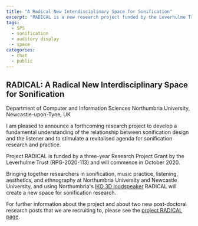 ```yaml
---
title: "A Radical New Interdisciplinary Space for Sonification"
excerpt: "RADICAL is a new research project funded by the Leverhulme Trust.."
tags:
  - SPS
  - sonification
  - auditory display
  - space
categories:
  - chat
  - public
---
```


## RADICAL: A Radical New Interdisciplinary Space for Sonification
Department of Computer and Information Sciences
Northumbria University, Newcastle-upon-Tyne, UK

I am pleased to announce a forthcoming research project to develop a fundamental understanding of the relationship between sonification design and the listener and to stimulate a revitalised agenda for sonification research and practice.

Project RADICAL is funded by a three-year Research Project Grant by the Leverhulme Trust (RPG-2020-113) and will commence in October 2020. 

Bringing together researchers in sonification, music practice, listening, aesthetics, and ethnography at Northumbria University and Newcastle University, and using Northumbria's [IKO 3D loudspeaker](https://paulvickers.github.io/iko/) RADICAL will create a new space for sonification research. 

For further information about the project and about two new post-doctoral research posts that we are recruiting to, please see the [project RADICAL page](/radical/).